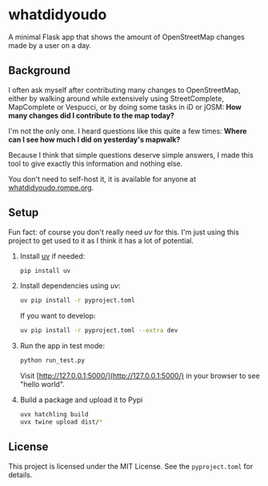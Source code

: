 # whatdidyoudo

A minimal Flask app that shows the amount of OpenStreetMap changes made by a user on a day.

## Background

I often ask myself after contributing many changes to OpenStreetMap, either by walking around
while extensively using StreetComplete, MapComplete or Vespucci, or by doing some tasks in iD or
jOSM: **How many changes did I contribute to the map today?**

I'm not the only one. I heard questions like this quite a few times:
**Where can I see how much I did on yesterday's mapwalk?**

Because I think that simple questions deserve simple answers, I made this tool to give exactly
this information and nothing else.

You don't need to self-host it, it is available for anyone at
[whatdidyoudo.rompe.org](https://whatdidyoudo.rompe.org).

## Setup

Fun fact: of course you don't really need *uv* for this. I'm just using this project to
get used to it as I think it has a lot of potential.

1. Install [uv](https://github.com/astral-sh/uv) if needed:

   ```sh
   pip install uv
   ```

2. Install dependencies using *uv*:

   ```sh
   uv pip install -r pyproject.toml
   ```

   If you want to develop:

   ```sh
   uv pip install -r pyproject.toml --extra dev
   ```

3. Run the app in test mode:

   ```sh
   python run_test.py
   ```

   Visit [http://127.0.0.1:5000/](http://127.0.0.1:5000/) in your browser to see "hello world".

4. Build a package and upload it to Pypi

   ```sh
   uvx hatchling build
   uvx twine upload dist/*
   ```

## License

This project is licensed under the MIT License. See the `pyproject.toml` for details.
